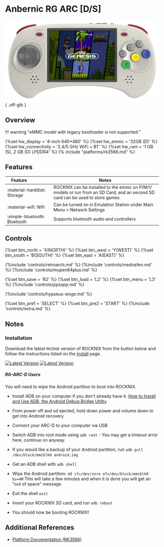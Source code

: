 # Anbernic RG ARC [D/S]

![](../../_inc/images/devices/anbernic-rgarc.png){ .off-glb }

## Overview

!!! warning "eMMC model with legacy bootloader is not supported."

{%set hw_display = '4-inch 640*480' %}
{%set hw_emmc = '32GB (D)' %}
{%set hw_connectivity = '2.4/5 GHz WiFi + BT' %}
{%set hw_ram = '1 GB (S), 2 GB (D) LPDDR4' %}
{% include "platforms/rk3566.md" %}

## Features

| Feature&nbsp;&nbsp;&nbsp;&nbsp;&nbsp;&nbsp;&nbsp;&nbsp;&nbsp;&nbsp;&nbsp;&nbsp;&nbsp;&nbsp;&nbsp;&nbsp; | Notes                                                                                                                         |
| ------------------------------------------------------------------------------------------------------- | ----------------------------------------------------------------------------------------------------------------------------- |
| :material-harddisk: Storage                                                                             | ROCKNIX can be installed to the emmc on P/M/V models or run from an SD Card, and an second SD card can be used to store games |
| :material-wifi: Wifi                                                                                    | Can be turned on in Emulation Station under Main Menu > Network Settings                                                      |
| :simple-bluetooth: Bluetooth                                                                            | Supports bluetooth audio and controllers                                                                                      |

## Controls

{%set btn_north = 'X(NORTH)' %}
{%set btn_west = 'Y(WEST)' %}
{%set btn_south = 'B(SOUTH)' %}
{%set btn_east = 'A(EAST)' %}

{%include 'controls/retroarch.md' %}
{%include 'controls/mednafen.md' %}
{%include 'controls/mupen64plus.md' %}

{%set btn_save = 'R2' %}
{%set btn_load = 'L2' %}
{%set btn_menu = 'L3' %}
{%include 'controls/ppsspp.md' %}

{%include 'controls/hypseus-singe.md' %}

{%set btn_pre1 = 'SELECT' %}
{%set btn_pre2 = 'START' %}
{%include 'controls/extra.md' %}

## Notes

### Installation

Download the latest `RK3566` version of ROCKNIX from the button below and follow the instructions listed on the [Install](../../../play/install/) page.

[![Latest Version](https://img.shields.io/github/release/ROCKNIX/distribution.svg?labelColor=111111&color=FF5555&label=Latest&style=flat#only-light)](https://github.com/ROCKNIX/distribution/releases/latest)
[![Latest Version](https://img.shields.io/github/release/ROCKNIX/distribution.svg?labelColor=dddddd&color=FF5555&label=Latest&style=flat#only-dark)](https://github.com/ROCKNIX/distribution/releases/latest)

##### RG-ARC-D Users

You will need to wipe the Android partition to boot into ROCKNIX.

- Install ADB on your computer if you don't already have it.
  [How to Install and Use ADB, the Android Debug Bridge Utility](https://www.howtogeek.com/125769/how-to-install-and-use-abd-the-android-debug-bridge-utility/)

- From power off and sd ejected, hold down power and volume down to get into Android recovery

- Connect your ARC-D to your computer via USB

- Switch ADB into root mode using `adb root` - You may get a timeout error here, continue on anyway.

- If you would like a backup of your Android partition, run
  `adb pull /dev/block/mmcblk0 android.img`

- Get an ADB shell with `adb shell`

- Wipe the Android partition: `dd if=/dev/zero of=/dev/block/mmcblk0 bs=4M`
  This will take a few minutes and when it is done you will get an "out of space" message.

- Exit the shell `exit`

- Insert your ROCKNIX SD card, and run `adb reboot`

- You should now be booting ROCKNIX!



## Additional References

- [Platform Documentation (RK3566)](https://github.com/ROCKNIX/distribution/blob/main/documentation/PER_DEVICE_DOCUMENTATION/RK3566)
